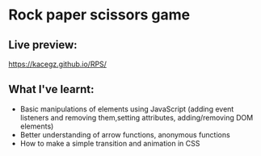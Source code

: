 # Rock paper scissors game

## Live preview:
https://kacegz.github.io/RPS/
## What I've learnt:
- Basic manipulations of elements using JavaScript (adding event listeners and removing them,setting attributes, adding/removing DOM elements)
- Better understanding of arrow functions, anonymous functions
- How to make a simple transition and animation in CSS